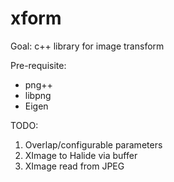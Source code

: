 xform
=====

Goal: c++ library for image transform

Pre-requisite:
- png++
- libpng
- Eigen

TODO:
1. Overlap/configurable parameters
2. XImage to Halide via buffer 
3. XImage read from JPEG
